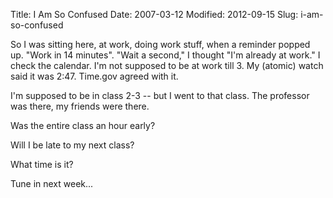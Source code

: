 Title: I Am So Confused
Date: 2007-03-12
Modified: 2012-09-15
Slug: i-am-so-confused

So I was sitting here, at work, doing work stuff, when a reminder popped up. "Work in 14 minutes". "Wait a second," I thought "I'm already at work." I check the calendar. I'm not supposed to be at work till 3. My (atomic) watch said it was 2:47. Time.gov agreed with it.

I'm supposed to be in class 2-3 -- but I went to that class. The professor was there, my friends were there.

Was the entire class an hour early?

Will I be late to my next class?

What time is it?

Tune in next week...
